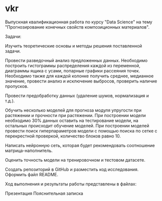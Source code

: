 # vkr
Выпускная квалификационная работа по курсу "Data Science" на тему "Прогнозирование конечных свойств композиционных материалов".

Задачи:

Изучить теоретические основы и методы решения поставленной задачи.

Провести разведочный анализ предложенных данных. Необходимо построить гистограммы распределения каждой из переменной, диаграммы ящика с усами, попарные графики рассеяния точек. Необходимо также для каждой колонке получить среднее, медианное значение, провести анализ и исключение выбросов, проверить наличие пропусков.

Провести предобработку данных (удаление шумов, нормализация и т.д.).

Обучить несколько моделей для прогноза модуля упругости при растяжении и прочности при растяжении. При построении модели необходимо 30% данных оставить на тестирование модели, на остальных происходит обучение моделей. При построении моделей провести поиск гиперпараметров модели с помощью поиска по сетке с перекрестной проверкой, количество блоков равно 10.

Написать нейронную сеть, которая будет рекомендовать соотношение матрица-наполнитель.

Оценить точность модели на тренировочном и тестовом датасете.

Создать репозиторий в GitHub и разместить код исследования. Оформить файл README.

Ход выполнения и результаты работы представлены в файлах:

Презентация
Пояснительная записка

